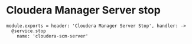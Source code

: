 
# Cloudera Manager Server stop

    module.exports = header: 'Cloudera Manager Server Stop', handler: ->
      @service.stop
        name: 'cloudera-scm-server'
